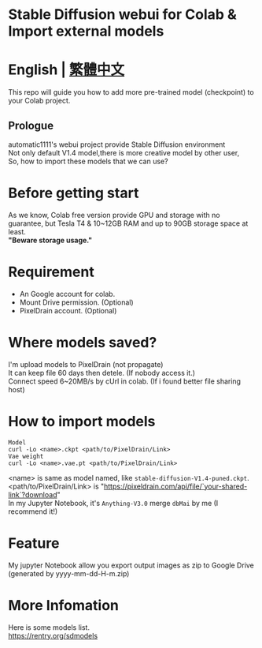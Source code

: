 # Stable Diffusion webui for Colab & Import external models

# English | [繁體中文](./docs/REEADME-cht.md)

This repo will guide you how to add more pre-trained model (checkpoint) to your Colab project.

## Prologue
automatic1111's webui project provide Stable Diffusion environment<br>
Not only default V1.4 model,there is more creative model by other user,<br>
So, how to import these models that we can use? 

# Before getting start
As we know, Colab free version provide GPU and storage with no guarantee, but Tesla T4 & 10~12GB RAM and up to 90GB storage space at least.
<br> **"Beware storage usage."**


# Requirement
 * An Google account for colab.
 * Mount Drive permission. (Optional)
 * PixelDrain account. (Optional)

# Where models saved?
I'm upload models to PixelDrain (not propagate)<br>
It can keep file 60 days then detele. (If nobody access it.)<br>
Connect speed 6~20MB/s by cUrl in colab. (If i found better file sharing host)

# How to import models

```
Model
curl -Lo <name>.ckpt <path/to/PixelDrain/Link>
Vae weight
curl -Lo <name>.vae.pt <path/to/PixelDrain/Link>
```
\<name> is same as model named, like `stable-diffusion-V1.4-puned.ckpt`. <br>
\<path/to/PixelDrain/Link> is "https://pixeldrain.com/api/file/`your-shared-link`?download"
 <br> In my Jupyter Notebook, it's `Anything-V3.0` merge `dbMai` by me (I recommend it!)

 # Feature 
 My jupyter Notebook allow you export output images as zip to Google Drive (generated by yyyy-mm-dd-H-m.zip)

 # More Infomation
Here is some models list. <br>
https://rentry.org/sdmodels
